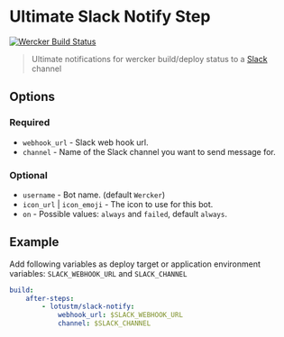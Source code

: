 # Ultimate Slack Notify Step

[![Wercker Build Status](http://img.shields.io/wercker/ci/544321f2c69724e30b04dab5.svg?style=flat)](https://app.wercker.com/#applications/544321f2c69724e30b04dab5)

> Ultimate notifications for wercker build/deploy status to a [Slack](https://slack.com/) channel

## Options

### Required

* `webhook_url` - Slack web hook url.
* `channel` - Name of the Slack channel you want to send message for.

### Optional

* `username` - Bot name. (default `Wercker`)
* `icon_url` | `icon_emoji` - The icon to use for this bot.
* `on` - Possible values: `always` and `failed`, default `always`.


Example
--------
Add following variables as deploy target or application environment variables:
`SLACK_WEBHOOK_URL` and `SLACK_CHANNEL`

```yml
build:
    after-steps:
        - lotustm/slack-notify:
            webhook_url: $SLACK_WEBHOOK_URL
            channel: $SLACK_CHANNEL
```